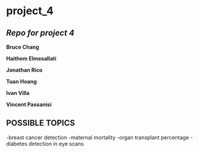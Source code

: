 # **project_4**

## ***Repo for project 4***

**Bruce Chang**

**Haithem Elmesallati**

**Jonathan Rico**

**Tuan Hoang**

**Ivan Villa**

**Vincent Passanisi**

## POSSIBLE TOPICS

-breast cancer detection
-maternal mortality
-organ transplant percentage
-diabetes detection in eye scans
